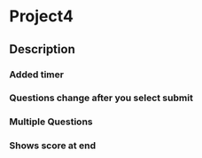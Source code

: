 # Project4
## Description
### Added timer
### Questions change after you select submit
### Multiple Questions
### Shows score at end
